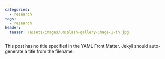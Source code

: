 ```yaml
---
categories:
  - research
tags:
  - research
header:
  teaser: /assets/images/unsplash-gallery-image-1-th.jpg
---
```


This post has no title specified in the YAML Front Matter. Jekyll should auto-generate a title from the filename.